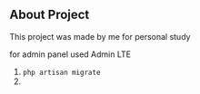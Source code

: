 

## About Project

This project was made by me for personal study

for admin panel used Admin LTE

1) ```php artisan migrate```
2) 
